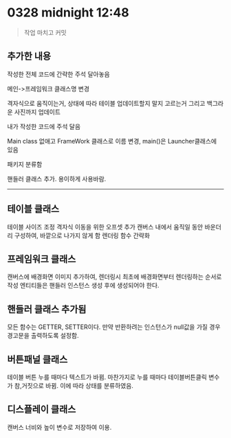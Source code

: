# 0328 midnight 12:48

> 작업 마치고 커밋

## 추가한 내용

작성한 전체 코드에 간략한 주석 달아놓음

메인->프레임워크 클래스명 변경

격자식으로 움직이는거, 상태에 따라 테이블 업데이트할지 말지 고르는거 그리고 백그라운 사진까지 업데이트

내가 작성한 코드에 주석 달음

Main class 없애고 FrameWork 클래스로 이름 변경, main()은 Launcher클래스에 있음

패키지 분류함

핸들러 클래스 추가. 용이하게 사용바람.

---

## 테이블 클래스

테이블 사이즈 조정
격자식 이동을 위한 오프셋 추가
캔버스 내에서 움직일 동안 바운더리 구성하여, 바깥으로 나가지 않게 함
렌더링 함수 간략화

## 프레임워크 클래스

캔버스에 배경화면 이미지 추가하여, 렌더링시 최초에 배경화면부터 렌더링하는 순서로 작성
엔티티들은 핸들러 인스턴스 생성 후에 생성되어야 한다.

## 핸들러 클래스 추가됨

모든 함수는 GETTER, SETTER이다.
만약 반환하려는 인스턴스가 null값을 가질 경우 경고문을 출력하도록 설정함.

## 버튼패널 클래스

테이블 버튼 누를 때마다 텍스트가 바뀜.
마찬가지로 누를 때마다 테이블버튼클릭 변수가 참,거짓으로 바뀜.
이에 따라 상태를 분류하였음.

## 디스플레이 클래스

캔버스 너비와 높이 변수로 저장하여 이용.
